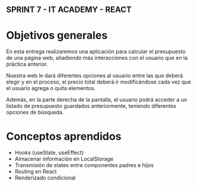 ## SPRINT 7 - IT ACADEMY - REACT

# Objetivos generales
En esta entrega realizaremos una aplicación para calcular el presupuesto de una página web, añadiendo más interacciones con el usuario que en la práctica anterior.

Nuestra web le dará diferentes opciones al usuario entre las que deberá elegir y en el proceso, el precio total deberá ir modificándose cada vez que el usuario agrega o quita elementos.

Además, en la parte derecha de la pantalla, el usuario podrá acceder a un listado de presupuesto guardados anteriormente, teniendo diferentes opciones de búsqueda.

# Conceptos aprendidos
- Hooks (useState, useEffect)
- Almacenar información en LocalStorage
- Transmisión de states entre componentes padres e hijos
- Routing en React
- Renderizado condicional
